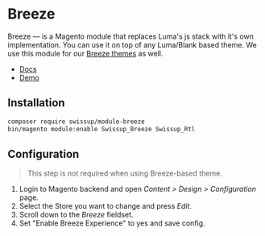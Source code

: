 # Breeze

Breeze — is a Magento module that replaces Luma's js stack with it's own
implementation. You can use it on top of any Luma/Blank based theme. We use
this module for our [Breeze themes](https://breezefront.com/) as well.

 - [Docs](https://breezefront.com/about)
 - [Demo](https://breeze.swissupdemo.com/)

## Installation

```bash
composer require swissup/module-breeze
bin/magento module:enable Swissup_Breeze Swissup_Rtl
```

## Configuration

> This step is not required when using Breeze-based theme.

 1. Login to Magento backend and open _Content > Design > Configuration_ page.
 2. Select the Store you want to change and press _Edit_.
 3. Scroll down to the _Breeze_ fieldset.
 4. Set "Enable Breeze Experience" to yes and save config.
